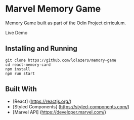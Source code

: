 # Marvel Memory Game

Memory Game built as part of the Odin Project cirriculum.

Live Demo

## Installing and Running

```
git clone https://github.com/lolazers/memory-game
cd react-memory-card
npm install
npm run start
```

## Built With

- [React] (https://reactjs.org/)
- [Styled Components] (https://styled-components.com/)
- [Marvel API] (https://developer.marvel.com/)
